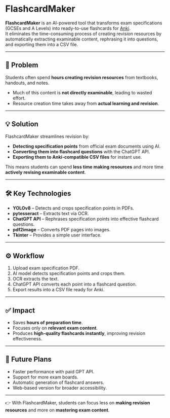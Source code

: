 # FlashcardMaker  

**FlashcardMaker** is an AI-powered tool that transforms exam specifications (GCSEs and A Levels) into ready-to-use flashcards for [Anki](https://apps.ankiweb.net/).  
It eliminates the time-consuming process of creating revision resources by automatically extracting examinable content, rephrasing it into questions, and exporting them into a CSV file.  

---

## 🎯 Problem  
Students often spend **hours creating revision resources** from textbooks, handouts, and notes.  
- Much of this content is **not directly examinable**, leading to wasted effort.  
- Resource creation time takes away from **actual learning and revision**.  

---

## 💡 Solution  
FlashcardMaker streamlines revision by:  
- **Detecting specification points** from official exam documents using AI.  
- **Converting them into flashcard questions** with the ChatGPT API.  
- **Exporting them to Anki-compatible CSV files** for instant use.  

This means students can spend **less time making resources** and more time **actively revising examinable content**.  

---

## 🛠️ Key Technologies  
- **YOLOv8** – Detects and crops specification points in PDFs.  
- **pytesseract** – Extracts text via OCR.  
- **ChatGPT API** – Rephrases specification points into effective flashcard questions.  
- **pdf2image** – Converts PDF pages into images.  
- **Tkinter** – Provides a simple user interface.  

---

## ⚙️ Workflow  
1. Upload exam specification PDF.  
2. AI model detects specification points and crops them.  
3. OCR extracts the text.  
4. ChatGPT API converts each point into a flashcard question.  
5. Export results into a CSV file ready for Anki.  

---

## ✅ Impact  
- Saves **hours of preparation time**.  
- Focuses only on **relevant exam content**.  
- Produces **high-quality flashcards instantly**, improving revision effectiveness.  

---

## 🔮 Future Plans  
- Faster performance with paid GPT API.  
- Support for more exam boards.  
- Automatic generation of flashcard answers.  
- Web-based version for broader accessibility.  

---

👉 With FlashcardMaker, students can focus less on **making revision resources** and more on **mastering exam content**.  









